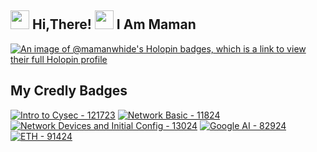 <h2> <img src="https://user-images.githubusercontent.com/65858180/137293079-2440dbff-e887-4b1d-802c-49d49dcfd664.gif" width="30" /> Hi,There! <img src="https://user-images.githubusercontent.com/65858180/137293369-94c631b6-8a17-4256-927a-070da186734c.gif" width="30" /> I Am Maman </h2>

[![An image of @mamanwhide's Holopin badges, which is a link to view their full Holopin profile](https://holopin.me/mamanwhide)](https://holopin.io/@mamanwhide)

## My Credly Badges
[![Intro to Cysec - 121723](<URL_gambar_badge_1>)](https://www.credly.com/badges/788ae564-8709-4417-9e38-7880050a3044/public_url)
[![Network Basic - 11824](<URL_gambar_badge_2>)](https://www.credly.com/badges/1e1e4b81-26ba-43f3-9968-766d598be494/public_url)
[![Network Devices and Initial Config - 13024](<URL_gambar_badge_3>)](https://www.credly.com/badges/1589a36f-d076-4557-ad5f-8df199912e41/public_url)
[![Google AI - 82924](<URL_gambar_badge_4>)](https://www.credly.com/badges/6952a565-3e66-4ea5-97f5-a7c1bd16613e/public_url)
[![ETH - 91424](<URL_gambar_badge_5>)](https://www.credly.com/badges/9e03cb47-6255-4d8c-959c-5ae02168e3a5/public_url)
